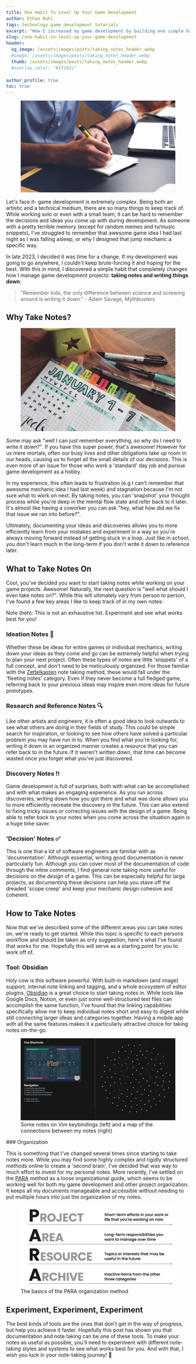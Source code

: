 ```yaml
---
title: One Habit To Level Up Your Game Development
author: Ethan Ruhl
tags: technology game_development tutorials
excerpt: "How I increased my game development by building one simple habit."
slug: /one-habit-to-level-up-your-game-development
header:
  og_image: /assets/images/posts/taking_notes_header.webp
  #image: /assets/images/posts/taking_notes_header.webp
  thumb: /assets/images/posts/taking_notes_header.webp
  #overlay_color: "#1f242c"

author_profile: true
toc: true
---
```

<figure class="blog-img">
    <img src="/assets/images/posts/taking_notes_header.webp" 
    alt="A person taking notes." loading="lazy">
</figure>

Let's face it- game development is extremely *complex*. Being both an artistic and a technical medium, there are so many things to keep track of. While working solo or even with a small team, it can be hard to remember the decisions and ideas you come up with during development. As someone with a pretty terrible memory (except for random memes and tv/music snippets), I've struggled to remember that awesome game idea I had last night as I was falling asleep, or why I designed that jump mechanic a specific way.

In late 2023, I decided it was time for a change. If my development was going to go anywhere, I couldn't keep brute-forcing it and hoping for the best. With this in mind, I discovered a simple habit that completely changes how I manage game development projects: **taking notes and writing things down**.

> "Remember kids, the only difference between science and screwing around is writing it down." - Adam Savage, Mythbusters


## Why Take Notes?
<figure class="blog-img">
    <img src="/assets/images/posts/goals_notes.jpeg" 
    alt="An image showing a notebook with a calendar in it." loading="lazy">
</figure>

Some may ask "well I can just remember everything, so why do I need to write it down?". If you have this super power, that's awesome! However for us mere mortals, often our busy lives and other obligations take up room in our heads, causing us to forget all the small details of our decisions. This is even more of an issue for those who work a 'standard' day job and pursue game development as a hobby.

In my experience, this often leads to frustration (e.g I can't remember that awesome mechanic idea I had last week) and stagnation because I'm not sure what to work on next. By taking notes, you can 'snapshot' your thought process while you're deep in the mental flow state and refer back to it later. It's almost like having a coworker you can ask "hey, what how did we fix that issue we ran into before?".

Ultimately, documenting your ideas and discoveries allows you to more efficiently learn from your mistakes and experiment in a way so you're always moving forward instead of getting stuck in a loop. Just like in school, you don't learn much in the long-term if you don't write it down to reference later.

## What to Take Notes On

Cool, you've decided you want to start taking notes while working on your game projects. Awesome! Naturally, the next question is "well what should I even take notes on?". While this will ultimately vary from person to person, I've found a few key areas I like to keep track of in my own notes:

<p class="notice--primary">Note (heh): This is not an exhaustive list. Experiment and see what works best for you!</p>

### Ideation Notes 🧠

Whether these be ideas for entire games or individual mechanics, writing down your ideas as they come and go can be extremely helpful when trying to plan your next project. Often these types of notes are little 'snippets' of a full concept, and don't need to be meticulously organized. For those familiar with the [Zettelkasten](https://haikal.blog/my-zettelkasten-journey-understanding-the-differences-between-fleeting-notes-literature-notes-reference-notes-and-permanent-notes/) note taking method, these would fall under the 'fleeting notes' category. Even if they never become a full fledged game, referring back to your previous ideas may inspire even more ideas for future prototypes.

### Research and Reference Notes 🔍

Like other artists and engineers, it is often a good idea to look outwards to see what others are doing in their fields of study. This could be simple search for inspiration, or looking to see how others have solved a particular problem you may have run in to. When you find what you're looking for, writing it down in an organized manner creates a resource that you can refer back to in the future. If it weren't written down, that time can become wasted once you forget what you've just discovered.

### Discovery Notes ‼️

Game development is full of surprises, both with what can be accomplished and with what makes an engaging experience. As you run across discoveries, writing down how you got there and what was done allows you to more efficiently recreate the discovery in the future. This can also extend to fixing tricky issues or correcting issues with the design of a game. Being able to refer back to your notes when you come across the situation again is a huge time saver.

### 'Decision' Notes ✅

This is one that a lot of software engineers are familiar with as 'documentation'. Although essential, writing good documentation is never particularly fun. Although you can cover most of the documentation of code through the inline comments, I find general note taking more useful for decisions on the *design* of a game. This can be especially helpful for large projects, as documenting these decisions can help you stave off the dreaded 'scope creep' and keep your mechanic design cohesive and coherent.

## How to Take Notes

Now that we've described some of the different areas you can take notes on, we're ready to get started. While this topic is specific to each persons workflow and should be taken as only suggestion, here's what I've found that works for me. Hopefully this will serve as a starting point for you to work off of.

### Tool: Obsidian

Holy cow is this software powerful. With built-in markdown (and image) support, internal note linking and tagging, and a whole ecosystem of editor plugins, [Obsidian](https://obsidian.md/) is a great choice to start taking notes in. While tools like Google Docs, Notion, or even just some well-structured text files can accomplish the same function, I've found that the linking capabilities specifically allow me to keep individual notes short and easy to digest while still connecting larger ideas and categories together. Having a mobile app with all the same features makes it a particularly attractive choice for taking notes on-the-go.
<figure class="blog-img">
    <img src="/assets/images/posts/obsidian_view.png" alt="A screenshot of the Obsidian markdown editor" loading="lazy">
    <figcaption>Some notes on Vim keybindings (left) and a map of the connections between my notes (right)</figcaption>
</figure>
### Organization

This is something that I've changed several times since starting to take notes more. While you may find some highly complex and rigidly structured methods online to create a 'second brain', I've decided that was way to much effort to invest for my personal notes. More recently, I've settled on the [PARA](https://fortelabs.com/blog/para/) method as a loose organizational guide, which seems to be working well for both my game development and other project organization. It keeps all my documents manageable and accessible without needing to put multiple hours into just the organization of my notes.

<figure class="blog-img">
    <img src="/assets/images/posts/para_method.png" alt="An overview of the PARA organization method" loading="lazy">
    <figcaption>The basics of the PARA organization method</figcaption>
</figure>

## Experiment, Experiment, Experiment

The best kinds of tools are the ones that don't get in the way of progress, but help you achieve it faster. Hopefully this post has shown you that documentation and note taking can be one of these tools. To make your notes as useful as possible, you'll need to experiment with different note-taking styles and systems to see what works best for you. And with that, I wish you luck in your note-taking journey! 📔
